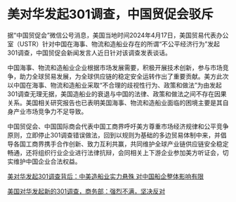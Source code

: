 # 美对华发起301调查，中国贸促会驳斥

据“中国贸促会”微信公号消息，美国当地时间2024年4月17日，美国贸易代表办公室（USTR）针对中国在海事、物流和造船业存在的所谓“不公平经济行为”发起301调查，中国贸促会新闻发言人近日针对该调查发表谈话。

中国海事、物流和造船业企业根据市场发展需要，积极开展技术创新，参与市场竞争，助力全球贸易发展，为全球供应链的稳定安全运转作出了重要贡献。美方此次以中国在海事、物流和造船业采取“不合理的歧视性行为、政策和做法”为由发起301调查无理无据，美国造船业的衰退与中国的法律、政策和做法之间不存在因果关系。美国相关研究报告也已表明美国海事、物流和造船业面临的困境主要是其自身产业市场竞争力不足导致。

中国贸促会、中国国际商会代表中国工商界呼吁美方尊重市场经济规律和公平竞争原则，立即停止301调查错误做法，回到以规则为基础的多边贸易体制中来，并倡导各国工商界携手合作创新、致力互利共赢，共同维护全球产业链供应链安全稳定畅通，还将组织行业企业进行法律抗辩，会同相关上下游企业参加美方听证会，切实维护中国企业合法权益。

[ 美对华发起301调查背后：中美造船业实力悬殊
对中国船企整体影响有限](https://news.qq.com/rain/a/20240420A05C0Z00)

[美国对华发起新的301调查，商务部：强烈不满，坚决反对](https://news.qq.com/rain/a/20240417A09ZJY00)

